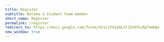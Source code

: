 ```yaml
---
title: Register
subtitle: Become a student team member
short_name: Register
permalink: /register
redirect_to: https://docs.google.com/forms/d/e/1FAIpQLSfJZn6YncRpTmdHpkgSGfkaERodRTlXvWfyh3NMSNqxSPNpnA/viewform
new_window: true
---
```

